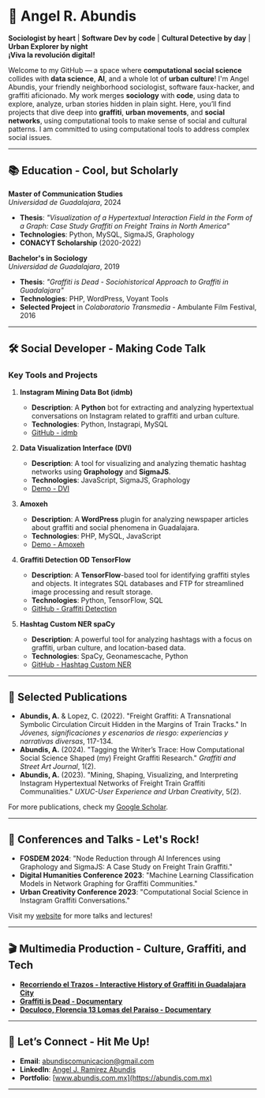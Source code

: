 # 👾 **Angel R. Abundis** 

**Sociologist by heart** | **Software Dev by code** | **Cultural Detective by day** | **Urban Explorer by night**  
**¡Viva la revolución digital!**

Welcome to my GitHub — a space where **computational social science** collides with **data science**, **AI**, and a whole lot of **urban culture**! I'm Angel Abundis, your friendly neighborhood sociologist, software faux-hacker, and graffiti aficionado. My work merges **sociology** with **code**, using data to explore, analyze, urban stories hidden in plain sight. Here, you’ll find projects that dive deep into **graffiti**, **urban movements**, and **social networks**, using computational tools to make sense of social and cultural patterns. I am committed to using computational tools to address complex social issues.


---

## **📚 Education - Cool, but Scholarly**

**Master of Communication Studies**  
*Universidad de Guadalajara*, 2024  
- **Thesis**: *"Visualization of a Hypertextual Interaction Field in the Form of a Graph: Case Study Graffiti on Freight Trains in North America"*  
- **Technologies**: Python, MySQL, SigmaJS, Graphology  
- **CONACYT Scholarship** (2020-2022)

**Bachelor's in Sociology**  
*Universidad de Guadalajara*, 2019  
- **Thesis**: *"Graffiti is Dead - Sociohistorical Approach to Graffiti in Guadalajara"*  
- **Technologies**: PHP, WordPress, Voyant Tools  
- **Selected Project** in *Colaboratorio Transmedia* - Ambulante Film Festival, 2016

---

## **🛠️ Social Developer - Making Code Talk**

### **Key Tools and Projects**

1. **Instagram Mining Data Bot (idmb)**  
   - **Description**: A **Python** bot for extracting and analyzing hypertextual conversations on Instagram related to graffiti and urban culture.  
   - **Technologies**: Python, Instagrapi, MySQL  
   - [GitHub - idmb](https://github.com/abundis-rmn2/idmb)

2. **Data Visualization Interface (DVI)**  
   - **Description**: A tool for visualizing and analyzing thematic hashtag networks using **Graphology** and **SigmaJS**.  
   - **Technologies**: JavaScript, SigmaJS, Graphology  
   - [Demo - DVI](https://data.abundis.com.mx/vista/)

3. **Amoxeh**  
   - **Description**: A **WordPress** plugin for analyzing newspaper articles about graffiti and social phenomena in Guadalajara.  
   - **Technologies**: PHP, MySQL, JavaScript  
   - [Demo - Amoxeh](https://rmn2.com/graffiti-gdl/notas_periodico/)

4. **Graffiti Detection OD TensorFlow**  
   - **Description**: A **TensorFlow**-based tool for identifying graffiti styles and objects. It integrates SQL databases and FTP for streamlined image processing and result storage.  
   - **Technologies**: Python, TensorFlow, SQL  
   - [GitHub - Graffiti Detection](https://github.com/abundis-rmn2/Graffiti_Detection_OD_TensorFlow)

5. **Hashtag Custom NER spaCy**  
   - **Description**: A powerful tool for analyzing hashtags with a focus on graffiti, urban culture, and location-based data.  
   - **Technologies**: SpaCy, Geonamescache, Python  
   - [GitHub - Hashtag Custom NER](https://github.com/abundis-rmn2/Hashtag_Custom_NER_spaCy)

---

## **📖 Selected Publications**

- **Abundis, A.** & Lopez, C. (2022). "Freight Graffiti: A Transnational Symbolic Circulation Circuit Hidden in the Margins of Train Tracks." In *Jóvenes, significaciones y escenarios de riesgo: experiencias y narrativas diversas*, 117-134.
- **Abundis, A.** (2024). "Tagging the Writer’s Trace: How Computational Social Science Shaped (my) Freight Graffiti Research." *Graffiti and Street Art Journal*, 1(2).
- **Abundis, A.** (2023). "Mining, Shaping, Visualizing, and Interpreting Instagram Hypertextual Networks of Freight Train Graffiti Communalities." *UXUC-User Experience and Urban Creativity*, 5(2).

For more publications, check my [Google Scholar](https://scholar.google.com/citations?user=osg7xZkAAAAJ&hl=en).

---

## **🎤 Conferences and Talks - Let's Rock!**

- **FOSDEM 2024**: "Node Reduction through AI Inferences using Graphology and SigmaJS: A Case Study on Freight Train Graffiti."
- **Digital Humanities Conference 2023**: "Machine Learning Classification Models in Network Graphing for Graffiti Communities."
- **Urban Creativity Conference 2023**: "Computational Social Science in Instagram Graffiti Conversations."

Visit my [website](https://abundis.com.mx) for more talks and lectures!

---

## **🎬 Multimedia Production - Culture, Graffiti, and Tech**

- **[Recorriendo el Trazos - Interactive History of Graffiti in Guadalajara City](https://rmn2.com/graffiti-gdl/recorriendo-el-trazo/)**
- **[Graffiti is Dead - Documentary](https://www.youtube.com/watch?v=-mQZ9zvq_vc)**
- **[Doculoco, Florencia 13 Lomas del Paraiso - Documentary](https://www.youtube.com/watch?v=SGeKOKAIaiY)**

---

## **🔗 Let’s Connect - Hit Me Up!**

- **Email**: abundiscomunicacion@gmail.com  
- **LinkedIn**: [Angel J. Ramirez Abundis](https://www.linkedin.com/in/abundis-sociologia/)  
- **Portfolio**: [www.abundis.com.mx](https://abundis.com.mx)

---

